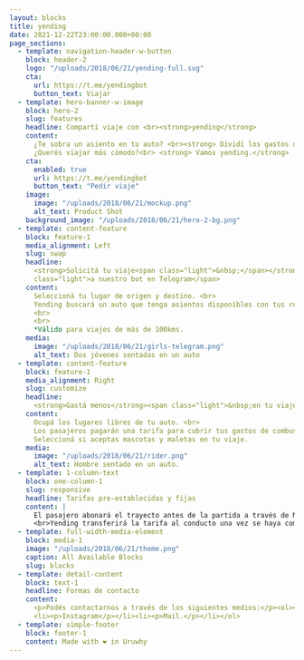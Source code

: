 ```yaml
---
layout: blocks
title: yending
date: 2021-12-22T23:00:00.000+00:00
page_sections:
  - template: navigation-header-w-button
    block: header-2
    logo: "/uploads/2018/06/21/yending-full.svg"
    cta:
      url: https://t.me/yendingbot
      button_text: Viajar
  - template: hero-banner-w-image
    block: hero-2
    slug: features
    headline: Compartí viaje con <br><strong>yending</strong>
    content:
      ¿Te sobra un asiento en tu auto? <br><strong> Dividí los gastos de tu viaje.</strong> <br>
      ¿Querés viajar más cómodo?<br> <strong> Vamos yending.</strong>
    cta:
      enabled: true
      url: https://t.me/yendingbot
      button_text: "Pedir viaje"
    image:
      image: "/uploads/2018/06/21/mockup.png"
      alt_text: Product Shot
    background_image: "/uploads/2018/06/21/hero-2-bg.png"
  - template: content-feature
    block: feature-1
    media_alignment: Left
    slug: swap
    headline:
      <strong>Solicitá tu viaje<span class="light">&nbsp;</span></strong><span
      class="light">a nuestro bot en Telegram</span>
    content:
      Seleccioná tu lugar de origen y destino. <br>
      Yending buscará un auto que tenga asientos disponibles con tus requisitos. 
      <br>
      <br>
      *Válido para viajes de más de 100kms. 
    media:
      image: "/uploads/2018/06/21/girls-telegram.png"
      alt_text: Dos jóvenes sentadas en un auto
  - template: content-feature
    block: feature-1
    media_alignment: Right
    slug: customize
    headline:
      <strong>Gastá menos</strong><span class="light">&nbsp;en tu viaje </span>
    content:
      Ocupá los lugares libres de tu auto. <br>
      Los pasajeros pagarán una tarifa para cubrir tus gastos de combustible y peajes. <br>
      Seleccioná si aceptas mascotas y maletas en tu viaje. 
    media:
      image: "/uploads/2018/06/21/rider.png"
      alt_text: Hombre sentado en un auto. 
  - template: 1-column-text
    block: one-column-1
    slug: responsive
    headline: Tarifas pre-establecidas y fijas
    content: |
      El pasajero abonará el trayecto antes de la partida a través de MercadoPago. 
      <br>Yending transferirá la tarifa al conducto una vez se haya completado el trayecto. 
  - template: full-width-media-element
    block: media-1
    image: "/uploads/2018/06/21/theme.png"
    caption: All Available Blocks
    slug: blocks
  - template: detail-content
    block: text-1
    headline: Formas de contacto
    content:
      <p>Podés contactarnos a través de los siguientes medios:</p><ol><l i><p>Telegram</a>.</p></li>
      <li><p>Instagram</p></li><li><p>Mail.</p></li></ol>
  - template: simple-footer
    block: footer-1
    content: Made with ❤︎ in Uruwhy
---
```

